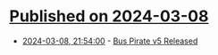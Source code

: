 # [Published on 2024-03-08](index.md)

* [2024-03-08, 21:54:00](https://soylentnews.org/article.pl?sid=24/03/08/0255244&from=rss) - [Bus Pirate v5 Released](https://soylentnews.org/article.pl?sid=24/03/08/0255244&from=rss)
